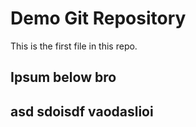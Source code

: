 # Demo Git Repository

This is the first file in this repo.

## Ipsum below bro

## asd sdoisdf vaodaslioi